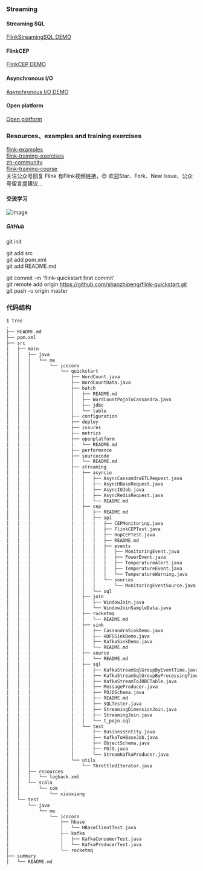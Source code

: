 ### Streaming

#### Streaming SQL

[FlinkStreamingSQL DEMO](https://github.com/shaozhipeng/flink-quickstart/tree/master/src/main/java/me/icocoro/quickstart/streaming/sql)

#### FlinkCEP

[FlinkCEP DEMO](https://github.com/shaozhipeng/flink-quickstart/tree/master/src/main/java/me/icocoro/quickstart/streaming/cep)

#### Asynchronous I/O

[Asynchronous I/O DEMO](https://github.com/shaozhipeng/flink-quickstart/tree/master/src/main/java/me/icocoro/quickstart/streaming/asyncio)

#### Open platform

[Open platform](https://github.com/shaozhipeng/flink-quickstart/tree/master/src/main/java/me/icocoro/quickstart/openplatform)

### Resources、examples and training exercises

[flink-examples](https://github.com/shaozhipeng/flink/tree/master/flink-examples)  
[flink-training-exercises](https://github.com/shaozhipeng/flink-training-exercises)  
[zh-community](https://zh.ververica.com/)  
[flink-training-course](https://github.com/flink-china/flink-training-course)  
关注公众号回复 Flink 有Flink视频链接，😊 欢迎Star、Fork、New Issue、公众号留言提建议...

#### 交流学习  

![image](http://images.icocoro.me/images/new/qrcode_for_gh_15fee3a03797_258.jpg)

##### GitHub

git init

git add src  
git add pom.xml  
git add README.md  

git commit -m 'flink-quickstart first commit'  
git remote add origin https://github.com/shaozhipeng/flink-quickstart.git  
git push -u origin master 

### 代码结构

```bash
$ tree
.
├── README.md
├── pom.xml
├── src
│   ├── main
│   │   ├── java
│   │   │   └── me
│   │   │       └── icocoro
│   │   │           └── quickstart
│   │   │               ├── WordCount.java
│   │   │               ├── WordCountData.java
│   │   │               ├── batch
│   │   │               │   ├── README.md
│   │   │               │   ├── WordCountPojoToCassandra.java
│   │   │               │   ├── jdbc
│   │   │               │   └── table
│   │   │               ├── configuration
│   │   │               ├── deploy
│   │   │               ├── issures
│   │   │               ├── metrics
│   │   │               ├── openplatform
│   │   │               │   └── README.md
│   │   │               ├── performance
│   │   │               ├── sourcecode
│   │   │               │   └── README.md
│   │   │               ├── streaming
│   │   │               │   ├── asyncio
│   │   │               │   │   ├── AsyncCassandraETLRequest.java
│   │   │               │   │   ├── AsyncHBaseRequest.java
│   │   │               │   │   ├── AsyncIOJob.java
│   │   │               │   │   ├── AsyncRedisRequest.java
│   │   │               │   │   └── README.md
│   │   │               │   ├── cep
│   │   │               │   │   ├── README.md
│   │   │               │   │   ├── api
│   │   │               │   │   │   ├── CEPMonitoring.java
│   │   │               │   │   │   ├── FlinkCEPTest.java
│   │   │               │   │   │   ├── HopCEPTest.java
│   │   │               │   │   │   ├── README.md
│   │   │               │   │   │   ├── events
│   │   │               │   │   │   │   ├── MonitoringEvent.java
│   │   │               │   │   │   │   ├── PowerEvent.java
│   │   │               │   │   │   │   ├── TemperatureAlert.java
│   │   │               │   │   │   │   ├── TemperatureEvent.java
│   │   │               │   │   │   │   └── TemperatureWarning.java
│   │   │               │   │   │   └── sources
│   │   │               │   │   │       └── MonitoringEventSource.java
│   │   │               │   │   └── sql
│   │   │               │   ├── join
│   │   │               │   │   ├── WindowJoin.java
│   │   │               │   │   └── WindowJoinSampleData.java
│   │   │               │   ├── rocketmq
│   │   │               │   │   └── README.md
│   │   │               │   ├── sink
│   │   │               │   │   ├── CassandraSinkDemo.java
│   │   │               │   │   ├── HDFSSinkDemo.java
│   │   │               │   │   ├── KafkaSinkDemo.java
│   │   │               │   │   └── README.md
│   │   │               │   ├── source
│   │   │               │   │   └── README.md
│   │   │               │   ├── sql
│   │   │               │   │   ├── KafkaStreamSqlGroupByEventTime.java
│   │   │               │   │   ├── KafkaStreamSqlGroupByProcessingTime.java
│   │   │               │   │   ├── KafkaStreamToJDBCTable.java
│   │   │               │   │   ├── MessageProducer.java
│   │   │               │   │   ├── POJOSchema.java
│   │   │               │   │   ├── README.md
│   │   │               │   │   ├── SQLTester.java
│   │   │               │   │   ├── StreamingDimensionJoin.java
│   │   │               │   │   ├── StreamingJoin.java
│   │   │               │   │   └── t_pojo.sql
│   │   │               │   └── test
│   │   │               │       ├── BusinessEntity.java
│   │   │               │       ├── KafkaToHBaseJob.java
│   │   │               │       ├── ObjectSchema.java
│   │   │               │       ├── POJO.java
│   │   │               │       └── StreamKafkaProducer.java
│   │   │               └── utils
│   │   │                   └── ThrottledIterator.java
│   │   ├── resources
│   │   │   └── logback.xml
│   │   └── scala
│   │       └── com
│   │           └── xiaoxiang
│   └── test
│       └── java
│           └── me
│               └── icocoro
│                   ├── hbase
│                   │   └── HBaseClientTest.java
│                   ├── kafka
│                   │   ├── KafkaConsumerTest.java
│                   │   └── KafkaProducerTest.java
│                   └── rocketmq
├── summary
│   └── README.md
```